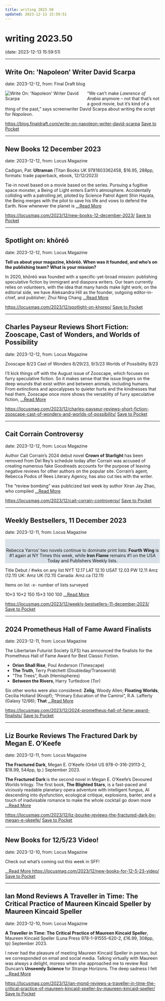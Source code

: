 ```yaml
---
title: writing 2023.50
updated: 2023-12-13 15:59:51
---
```


# writing 2023.50

(date: 2023-12-13 15:59:51)

---

## Write On: 'Napoleon' Writer David Scarpa

date: 2023-12-12, from: Final Draft blog

<div class="hs-featured-image-wrapper"> 
 <a href="https://blog.finaldraft.com/write-on-napoleon-writer-david-scarpa" title="" class="hs-featured-image-link"> <img src="https://blog.finaldraft.com/hubfs/Write%20On%20Napoleon%20Writer%20David%20Scarpa.png" alt="Write On: 'Napoleon' Writer David Scarpa" class="hs-featured-image" style="width:auto !important; max-width:50%; float:left; margin:0 15px 15px 0;"> </a> 
</div> 
<p>“We can’t make <em>Lawrence of Arabia</em> anymore – not that that’s not a good movie, but it’s kind of a thing of the past,” says screenwriter David Scarpa about writing the script for <em>Napoleon</em>.</p>

<span class="feed-item-link">
<a href="https://blog.finaldraft.com/write-on-napoleon-writer-david-scarpa">https://blog.finaldraft.com/write-on-napoleon-writer-david-scarpa</a> <a href="https://getpocket.com/save" class="pocket-btn" data-lang="en" data-save-url="https://blog.finaldraft.com/write-on-napoleon-writer-david-scarpa">Save to Pocket</a>
</span>

---

## New Books 12 December 2023

date: 2023-12-12, from: Locus Magazine

<p>Cadigan, Pat: <b>Ultraman</b>
(Titan Books UK 9781803362458, $16.95, 288pp, formats: trade paperback, ebook, 12/12/2023)</p>
<p>Tie-in novel based on a movie based on the series. Pursuing a fugitive space monster, a Being of Light enters Earth’s atmosphere. Accidentally colliding with a patrolling jet, piloted by Science Patrol Agent Shin Hayata, the Being merges with the pilot to save his life and vows to defend the Earth. Now whenever the planet is  <a href="https://locusmag.com/2023/12/new-books-12-december-2023/" class="read-more">...Read More </a></p>

<span class="feed-item-link">
<a href="https://locusmag.com/2023/12/new-books-12-december-2023/">https://locusmag.com/2023/12/new-books-12-december-2023/</a> <a href="https://getpocket.com/save" class="pocket-btn" data-lang="en" data-save-url="https://locusmag.com/2023/12/new-books-12-december-2023/">Save to Pocket</a>
</span>

---

## Spotlight on: khōréō

date: 2023-12-12, from: Locus Magazine

<p></p>
<p><strong>Tell us about your magazine, khōréō. When was it founded, and who’s on the publishing team? What is your mission?</strong></p>
<p>In 2020, khōréō was founded with a specific-yet-broad mission: publishing speculative fiction by immigrant and diaspora writers. Our team currently relies on volunteers, with the idea that many hands make light work; on the editorial side, we have Aleksandra Hill as the founder, outgoing editor-in-chief, and publisher; Zhui Ning Chang  <a href="https://locusmag.com/2023/12/spotlight-on-khoreo/" class="read-more">...Read More </a></p>

<span class="feed-item-link">
<a href="https://locusmag.com/2023/12/spotlight-on-khoreo/">https://locusmag.com/2023/12/spotlight-on-khoreo/</a> <a href="https://getpocket.com/save" class="pocket-btn" data-lang="en" data-save-url="https://locusmag.com/2023/12/spotlight-on-khoreo/">Save to Pocket</a>
</span>

---

## Charles Payseur Reviews Short Fiction: Zooscape, Cast of Wonders, and Worlds of Possibility

date: 2023-12-12, from: Locus Magazine

<p>Zooscape 8/23
Cast of Wonders 8/29/23, 9/3/23
Worlds of Possibility 8/23</p>
<p>I’ll kick things off with the August issue of Zooscape, which focuses on furry specula­tive fiction. So it makes sense that the issue lingers on the deep wounds that exist within and between animals, including humans. From extinctions and apocalypses to quieter hurts and the kindnesses that heal them, Zooscape once more shows the versatility of furry speculative fiction,  <a href="https://locusmag.com/2023/12/charles-payseur-reviews-short-fiction-zooscape-cast-of-wonders-and-worlds-of-possibility/" class="read-more">...Read More </a></p>

<span class="feed-item-link">
<a href="https://locusmag.com/2023/12/charles-payseur-reviews-short-fiction-zooscape-cast-of-wonders-and-worlds-of-possibility/">https://locusmag.com/2023/12/charles-payseur-reviews-short-fiction-zooscape-cast-of-wonders-and-worlds-of-possibility/</a> <a href="https://getpocket.com/save" class="pocket-btn" data-lang="en" data-save-url="https://locusmag.com/2023/12/charles-payseur-reviews-short-fiction-zooscape-cast-of-wonders-and-worlds-of-possibility/">Save to Pocket</a>
</span>

---

## Cait Corrain Controversy

date: 2023-12-12, from: Locus Magazine

<p>Author Cait Corrain&#8217;s 2024 debut novel <strong>Crown of Starlight </strong>has been removed from Del Rey&#8217;s schedule today after Corrain was accused of creating numerous fake Goodreads accounts for the purpose of leaving negative reviews for other authors on the popular site. Corrain&#8217;s agent, Rebecca Podos of Rees Literary Agency, has also cut ties with the writer.</p>
<p>The &#8220;review bombing&#8221; was publicized last week by author Xiran Jay Zhao, who compiled  <a href="https://locusmag.com/2023/12/cait-corrain-controversy/" class="read-more">...Read More </a></p>

<span class="feed-item-link">
<a href="https://locusmag.com/2023/12/cait-corrain-controversy/">https://locusmag.com/2023/12/cait-corrain-controversy/</a> <a href="https://getpocket.com/save" class="pocket-btn" data-lang="en" data-save-url="https://locusmag.com/2023/12/cait-corrain-controversy/">Save to Pocket</a>
</span>

---

## Weekly Bestsellers, 11 December 2023

date: 2023-12-11, from: Locus Magazine

<div style="background-color: #dae1e8; padding: 14px 0px 0px 0px; text-align: center;">
<p>Rebecca Yarros&#8217; two novels continue to dominate print lists: <b>Fourth Wing</b> is #1 again at NY Times this week, while <b>Iron Flame</b> remains #1 on the USA Today and Publishers Weekly lists.</p>
</div>




<p></p>



Title
Debut / #wks on any list
NYT
12.17
LAT
12.10
USAT 
12.03
PW 
12.11
Amz 
(12.11)
UK:
Amz UK 
(12.11)
Canada:
Amz.ca 
(12.11)


Items on list -x- number of lists surveyed

10&#215;3
10&#215;2
150
15&#215;3
100
100 <a href="https://locusmag.com/2023/12/weekly-bestsellers-11-december-2023/" class="read-more">...Read More </a>

<span class="feed-item-link">
<a href="https://locusmag.com/2023/12/weekly-bestsellers-11-december-2023/">https://locusmag.com/2023/12/weekly-bestsellers-11-december-2023/</a> <a href="https://getpocket.com/save" class="pocket-btn" data-lang="en" data-save-url="https://locusmag.com/2023/12/weekly-bestsellers-11-december-2023/">Save to Pocket</a>
</span>

---

## 2024 Prometheus Hall of Fame Award Finalists

date: 2023-12-11, from: Locus Magazine

<p>The Libertarian Futurist Society (LFS) has announced the finalists for the Prometheus Hall of Fame Award for Best Classic Fiction.</p>
<div class="mynomorebulletlist">
<ul>
<li><strong>Orion Shall Rise</strong>, Poul Anderson (Timescape)</li>
<li><strong>The Truth</strong>, Terry Pratchett (Doubleday/Transworld)</li>
<li>&#8220;The Trees&#8221;, Rush (Hemispheres)</li>
<li><b>Between the Rivers</b>, Harry Turtledove (Tor)</li>
</ul>
</div>
<p>Six other works were also considered: <strong>Zelig</strong>, Woody Allen; <strong>Floating Worlds</strong>, Cecilia Holland (Knopf); “Primary Education of the Camiroi”, R.A. Lafferty (Galaxy 12/66); <b>That </b> <a href="https://locusmag.com/2023/12/2024-prometheus-hall-of-fame-award-finalists/" class="read-more">...Read More </a></p>

<span class="feed-item-link">
<a href="https://locusmag.com/2023/12/2024-prometheus-hall-of-fame-award-finalists/">https://locusmag.com/2023/12/2024-prometheus-hall-of-fame-award-finalists/</a> <a href="https://getpocket.com/save" class="pocket-btn" data-lang="en" data-save-url="https://locusmag.com/2023/12/2024-prometheus-hall-of-fame-award-finalists/">Save to Pocket</a>
</span>

---

## Liz Bourke Reviews The Fractured Dark by Megan E. O’Keefe

date: 2023-12-11, from: Locus Magazine

<p><strong>The Fractured Dark</strong>, Megan E. O’Keefe (Orbit US 978-0-316-29113-2, $18.99, 544pp, tp.) Sep­tember 2023.</p>
<p><strong>The Fractured Dark </strong>is the second novel in Megan E. O’Keefe’s Devoured Worlds trilogy. The first book, <strong>The Blighted Stars</strong>, is a fast-paced and viciously readable planetary opera adventure with intelligent fungus, AI descending into dysfunc­tion, ecological critique, explosions, banter, and a touch of inadvisable romance to make the whole cocktail go down more  <a href="https://locusmag.com/2023/12/liz-bourke-reviews-the-fractured-dark-by-megan-e-okeefe/" class="read-more">...Read More </a></p>

<span class="feed-item-link">
<a href="https://locusmag.com/2023/12/liz-bourke-reviews-the-fractured-dark-by-megan-e-okeefe/">https://locusmag.com/2023/12/liz-bourke-reviews-the-fractured-dark-by-megan-e-okeefe/</a> <a href="https://getpocket.com/save" class="pocket-btn" data-lang="en" data-save-url="https://locusmag.com/2023/12/liz-bourke-reviews-the-fractured-dark-by-megan-e-okeefe/">Save to Pocket</a>
</span>

---

## New Books for 12/5/23 Video!

date: 2023-12-10, from: Locus Magazine

<p>Check out what&#8217;s coming out this week in SFF!</p>
<div class="jetpack-video-wrapper"></div> <a href="https://locusmag.com/2023/12/new-books-for-12-5-23-video/" class="read-more">...Read More </a>

<span class="feed-item-link">
<a href="https://locusmag.com/2023/12/new-books-for-12-5-23-video/">https://locusmag.com/2023/12/new-books-for-12-5-23-video/</a> <a href="https://getpocket.com/save" class="pocket-btn" data-lang="en" data-save-url="https://locusmag.com/2023/12/new-books-for-12-5-23-video/">Save to Pocket</a>
</span>

---

## Ian Mond Reviews A Traveller in Time: The Critical Practice of Maureen Kincaid Speller by Maureen Kincaid Speller

date: 2023-12-10, from: Locus Magazine

<p><strong>A Traveller in Time: The Critical Practice of Maureen Kincaid Speller</strong>, Maureen Kincaid Speller (Luna Press 978-1-91555-620-2, £16.99, 308pp, tp) September 2023.</p>
<p>I never had the pleasure of meeting Maureen Kincaid Speller in person, but we correspond­ed on email and social media. Talking virtu­ally with Maureen was always a delight, moreso when she approached me to review Rod Duncan’s <strong>Unseemly Science </strong>for Strange Horizons. The deep sadness I felt  <a href="https://locusmag.com/2023/12/ian-mond-reviews-a-traveller-in-time-the-critical-practice-of-maureen-kincaid-speller-by-maureen-kincaid-speller/" class="read-more">...Read More </a></p>

<span class="feed-item-link">
<a href="https://locusmag.com/2023/12/ian-mond-reviews-a-traveller-in-time-the-critical-practice-of-maureen-kincaid-speller-by-maureen-kincaid-speller/">https://locusmag.com/2023/12/ian-mond-reviews-a-traveller-in-time-the-critical-practice-of-maureen-kincaid-speller-by-maureen-kincaid-speller/</a> <a href="https://getpocket.com/save" class="pocket-btn" data-lang="en" data-save-url="https://locusmag.com/2023/12/ian-mond-reviews-a-traveller-in-time-the-critical-practice-of-maureen-kincaid-speller-by-maureen-kincaid-speller/">Save to Pocket</a>
</span>



<script type="text/javascript">!function(d,i){if(!d.getElementById(i)){var j=d.createElement("script");j.id=i;j.src="https://widgets.getpocket.com/v1/j/btn.js?v=1";var w=d.getElementById(i);d.body.appendChild(j);}}(document,"pocket-btn-js");</script>

